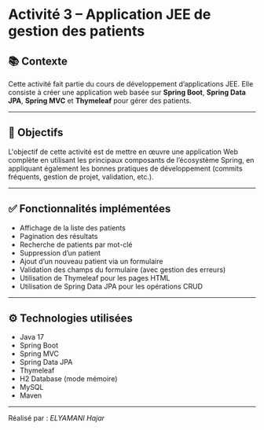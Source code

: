 # Activité 3 – Application JEE de gestion des patients

## 📚 Contexte
Cette activité fait partie du cours de développement d’applications JEE. Elle consiste à créer une application web basée sur **Spring Boot**, **Spring Data JPA**, **Spring MVC** et **Thymeleaf** pour gérer des patients.


---

## 🧩 Objectifs

L'objectif de cette activité est de mettre en œuvre une application Web complète en utilisant les principaux composants de l’écosystème Spring, en appliquant également les bonnes pratiques de développement (commits fréquents, gestion de projet, validation, etc.).

---

## ✅ Fonctionnalités implémentées

- Affichage de la liste des patients
- Pagination des résultats
- Recherche de patients par mot-clé
- Suppression d’un patient
- Ajout d’un nouveau patient via un formulaire
- Validation des champs du formulaire (avec gestion des erreurs)
- Utilisation de Thymeleaf pour les pages HTML
- Utilisation de Spring Data JPA pour les opérations CRUD

---

## ⚙️ Technologies utilisées

- Java 17
- Spring Boot
- Spring MVC
- Spring Data JPA
- Thymeleaf
- H2 Database (mode mémoire)
- MySQL
- Maven

---
Réalisé par : *ELYAMANI Hajar*  



